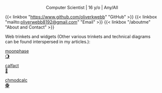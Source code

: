 <p style="text-align: center">
Computer Scientist | 16 y/o | Any/All
</p>

{{< linkbox "https://www.github.com/oliverkwebb" "GitHub" >}}
{{< linkbox "mailto:oliverwebb8192@gmail.com" "Email" >}}
{{< linkbox "/aboutme" "About and Contact" >}}

Web trinkets and widgets
(Other various trinkets and technical diagrams can be found interspersed in my articles.):

<div class="trinkets">

[moonphase<br> 🌖](https://webb.is-a.dev/moonphase/)

[calfact<br> 📆](https://webb.is-a.dev/calfact/)

[chmodcalc<br> 🕵️](https://webb.is-a.dev/chmodcalc/)

</div>
